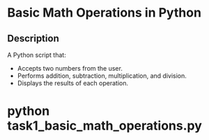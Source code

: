 # Basic Math Operations in Python

## Description
A Python script that:
- Accepts two numbers from the user.
- Performs addition, subtraction, multiplication, and division.
- Displays the results of each operation.

# python task1_basic_math_operations.py
